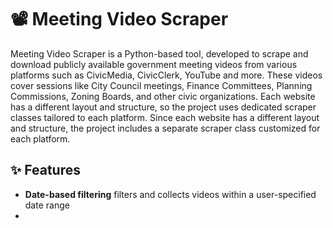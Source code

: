 # 📽️ Meeting Video Scraper
Meeting Video Scraper is a Python-based tool,  developed to scrape and download publicly available government meeting videos from various platforms such as CivicMedia, CivicClerk, YouTube and more.
These videos cover sessions like City Council meetings, Finance Committees, Planning Commissions, Zoning Boards, and other civic organizations.
Each website has a different layout and structure, so the project uses dedicated scraper classes tailored to each platform.
Since each website has a different layout and structure, the project includes a separate scraper class customized for each platform.

## ✨ Features

- **Date-based filtering**
  filters and collects videos within a user-specified date range
-
  
